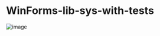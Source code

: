 # WinForms-lib-sys-with-tests
![image](https://github.com/user-attachments/assets/874e1e29-f48a-4a0b-b4e1-299063b714b3)

